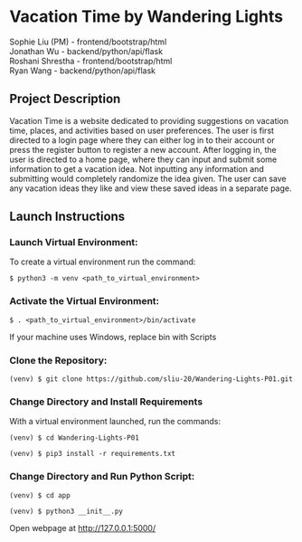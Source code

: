 # Vacation Time by Wandering Lights
  Sophie Liu (PM) - frontend/bootstrap/html
  <br>
  Jonathan Wu - backend/python/api/flask
  <br>
  Roshani Shrestha - frontend/bootstrap/html
  <br>
  Ryan Wang - backend/python/api/flask

## Project Description
Vacation Time is a website dedicated to providing suggestions on vacation time, places, and activities based on user preferences. The user is first directed to a login page where they can either log in to their account or press the register button to register a new account. After logging in, the user is directed to a home page, where they can input and submit some information to get a vacation idea. Not inputting any information and submitting would completely randomize the idea given. The user can save any vacation ideas they like and view these saved ideas in a separate page. 

## Launch Instructions
### Launch Virtual Environment:

To create a virtual environment run the command:
```
$ python3 -m venv <path_to_virtual_environment>
```
### Activate the Virtual Environment:
```
$ . <path_to_virtual_environment>/bin/activate
```
If your machine uses Windows, replace bin with Scripts

### Clone the Repository:
```
(venv) $ git clone https://github.com/sliu-20/Wandering-Lights-P01.git
```
### Change Directory and Install Requirements

With a virtual environment launched, run the commands:
```
(venv) $ cd Wandering-Lights-P01

(venv) $ pip3 install -r requirements.txt
```
### Change Directory and Run Python Script:
```
(venv) $ cd app

(venv) $ python3 __init__.py
```
Open webpage at http://127.0.0.1:5000/
